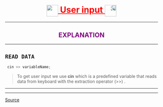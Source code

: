 <h1 align="center" style="text-decoration:underline;color:red;">
    <img style="vertical-align:middle;" src="https://media.giphy.com/media/SUDr9512mOzZrAbMcv/giphy.gif" height="38"/> 
    User input
    <img style="transform:scaleX(-1);vertical-align:middle;" src="https://media.giphy.com/media/SUDr9512mOzZrAbMcv/giphy.gif" height="38"/>
</h1>

---

<h2 align="center" style="color:purple;">EXPLANATION</h2>

---

## `READ DATA`

```cpp
 cin >> variableName;
 ```

> To get user input we use **cin** which is a predefined variable that reads data from keyboard with the extraction operator (>>) .
 ---
 ---
 <a href="https://www.w3schools.com" target="_blank">Source</a>


